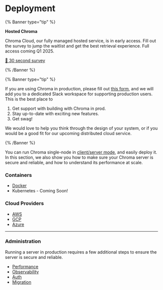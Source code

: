 # Deployment

{% Banner type="tip" %}

**Hosted Chroma**

Chroma Cloud, our fully managed hosted service, is in early access. Fill out the survey to jump the waitlist and get the best retrieval experience. Full access coming Q1 2025.

[📝 30 second survey](https://airtable.com/shrOAiDUtS2ILy5vZ)

{% /Banner %}

{% Banner type="tip" %}

If you are using Chroma in production, please fill out [this form](https://airtable.com/appqd02UuQXCK5AuY/pagr1D0NFQoNpUpNZ/form), and we will add you to a dedicated Slack workspace for supporting production users.
This is the best place to

1. Get support with building with Chroma in prod.
2. Stay up-to-date with exciting new features.
3. Get swag!

We would love to help you think through the design of your system, or if you would be a good fit for our upcoming distributed cloud service.

{% /Banner %}

You can run Chroma single-node in [client/server mode](./chroma-server/client-server-mode), and easily deploy it. In this section, we also show you how to make sure your Chroma server is secure and reliable, and how to understand its performance at scale.


### Containers
* [Docker](./containers/docker)
* Kubernetes - Coming Soon!

### Cloud Providers

* [AWS](./cloud-providers/aws)
* [GCP](./cloud-providers/gcp)
* [Azure](./cloud-providers/azure)

***

### Administration

Running a server in production requires a few additional steps to ensure the server is secure and reliable.

* [Performance](./administration/performance)
* [Observability](./administration/observability)
* [Auth](./administration/auth)
* [Migration](./administration/migration)

